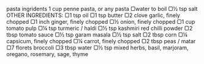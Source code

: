 pasta ingridents
1 cup penne pasta, or any pasta
▢water to boil
▢½ tsp salt
OTHER INGREDIENTS:
▢1 tsp oil
▢1 tsp butter
▢2 clove garlic, finely chopped
▢1 inch ginger, finely chopped
▢½ onion, finely chopped
▢1 cup tomato pulp
▢¼ tsp turmeric / haldi
▢½ tsp kashmiri red chilli powder
▢2 tbsp tomato sauce
▢½ tsp garam masala
▢½ tsp salt
▢2 tbsp corn
▢¼ capsicum, finely chopped
▢¼ carrot, finely chopped
▢2 tbsp peas / matar
▢7 florets broccoli
▢3 tbsp water
▢½ tsp mixed herbs, basil, marjoram, oregano, rosemary, sage, thyme

